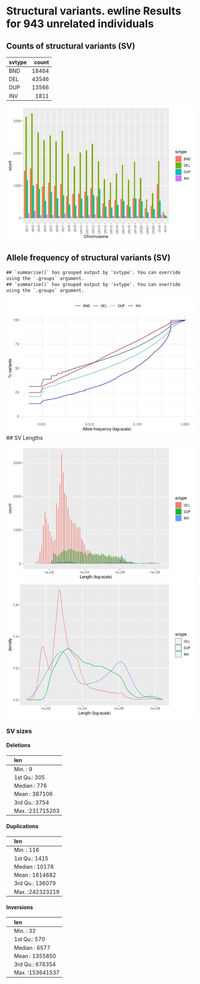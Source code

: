 Structural variants. ewline Results for 943 unrelated individuals
================

## Counts of structural variants (SV)

| svtype | count |
|:-------|------:|
| BND    | 18464 |
| DEL    | 43546 |
| DUP    | 13566 |
| INV    |  1811 |

![](sv_files/figure-gfm/sv.af.count.by.chromosomes-1.jpeg)<!-- -->

## Allele frequency of structural variants (SV)

    ## `summarise()` has grouped output by 'svtype'. You can override using the `.groups` argument.
    ## `summarise()` has grouped output by 'svtype'. You can override using the `.groups` argument.

![](sv_files/figure-gfm/sv.af.cumsum-1.jpeg)<!-- --> \#\# SV Lengths

![](sv_files/figure-gfm/sv.len.hist-1.jpeg)<!-- -->![](sv_files/figure-gfm/sv.len.hist-2.jpeg)<!-- -->

### SV sizes

#### Deletions

|     | len             |
|:----|:----------------|
|     | Min. : 9        |
|     | 1st Qu.: 305    |
|     | Median : 776    |
|     | Mean : 387106   |
|     | 3rd Qu.: 3754   |
|     | Max. :231715203 |

#### Duplications

|     | len             |
|:----|:----------------|
|     | Min. : 116      |
|     | 1st Qu.: 1415   |
|     | Median : 10178  |
|     | Mean : 1614682  |
|     | 3rd Qu.: 136079 |
|     | Max. :242323219 |

#### Inversions

|     | len             |
|:----|:----------------|
|     | Min. : 32       |
|     | 1st Qu.: 570    |
|     | Median : 6577   |
|     | Mean : 1355850  |
|     | 3rd Qu.: 676354 |
|     | Max. :153641537 |
